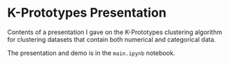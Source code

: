 # K-Prototypes Presentation

Contents of a presentation I gave on the K-Prototypes clustering algorithm for clustering datasets that contain both numerical and categorical data.

The presentation and demo is in the `main.ipynb` notebook.
